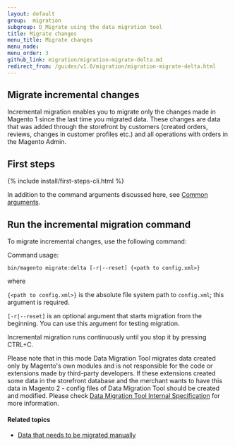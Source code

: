 ```yaml
---
layout: default
group:  migration
subgroup: D_Migrate using the data migration tool
title: Migrate changes
menu_title: Migrate changes
menu_node:
menu_order: 3
github_link: migration/migration-migrate-delta.md
redirect_from: /guides/v1.0/migration/migration-migrate-delta.html
---
```


  
<h2 id="migrate-command-delta">Migrate incremental changes</h2>
Incremental migration enables you to migrate only the changes made in Magento 1 since the last time you migrated data. These changes are data that was added through the storefront by customers (created orders, reviews, changes in customer profiles etc.) and all operations with orders in the Magento Admin.

<h2 id="migrate-first">First steps</h2>
{% include install/first-steps-cli.html %}

In addition to the command arguments discussed here, see <a href="{{ site.gdeurl }}install-gde/install/cli/install-cli-subcommands.html#instgde-cli-subcommands-common">Common arguments</a>.

<h2 id="migrate-data-cmd">Run the incremental migration command</h2>
To migrate incremental changes, use the following command:

Command usage:

	bin/magento migrate:delta [-r|--reset] {<path to config.xml>}

where

`{<path to config.xml>}` is the absolute file system path to `config.xml`; this argument is required.

`[-r|--reset]` is an optional argument that starts migration from the beginning. You can use this argument for testing migration.

<div class="bs-callout bs-callout-info" id="info">
<span class="glyphicon-class">
  <p>Incremental migration runs continuously until you stop it by pressing CTRL+C.</p></span>
</div>

Please note that in this mode Data Migration Tool migrates data created only by Magento's own modules and is not responsible for the code or extensions made by third-party developers. If these extensions created some data in the storefront database and the merchant wants to have this data in Magento 2 - config files of Data Migration Tool should be created and modified. Please check <a href="{{ site.gdeurl }}migration/migration-tool-internal-spec.html"> Data Migration Tool Internal Specification</a> for more information.

#### Related topics

* <a href="{{ site.gdeurl }}migration/migration-manually.html">Data that needs to be migrated manually</a>